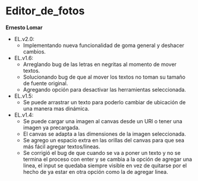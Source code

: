 # Editor_de_fotos

**Ernesto Lomar**

- EL.v2.0:
  - Implementando nueva funcionalidad de goma general y deshacer cambios.
- EL.v1.6:
  - Arreglando bug de las letras en negritas al momento de mover textos.
  - Solucionando bug de que al mover los textos no toman su tamaño de fuente original.
  - Agregando opción para desactivar las herramientas seleccionada.
- EL.v1.5:
  - Se puede arrastrar un texto para poderlo cambiar de ubicación de una manera mas dinámica. 
- EL.v1.4:
  - Se puede cargar una imagen al canvas desde un URl o tener una imagen ya precargada.
  - El canvas se adapta a las dimensiones de la imagen seleccionada.
  - Se agrego un espacio extra en las orillas del canvas para que sea más fácil agregar textos/lineas.
  - Se corrigió el bug de que cuando se va a poner un texto y no se termina el proceso con enter y se cambia a la opción de agregar una  linea, el input se quedaba siempre visible en vez de quitarse por el hecho de ya estar en otra opción como la de agregar linea.
